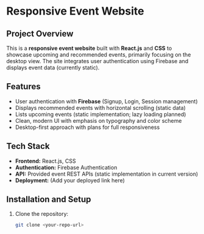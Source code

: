 # Responsive Event Website

## Project Overview
This is a **responsive event website** built with **React.js** and **CSS** to showcase upcoming and recommended events, primarily focusing on the desktop view. The site integrates user authentication using Firebase and displays event data (currently static).

## Features
- User authentication with **Firebase** (Signup, Login, Session management)
- Displays recommended events with horizontal scrolling (static data)
- Lists upcoming events (static implementation; lazy loading planned)
- Clean, modern UI with emphasis on typography and color scheme
- Desktop-first approach with plans for full responsiveness

## Tech Stack
- **Frontend:** React.js, CSS
- **Authentication:** Firebase Authentication
- **API:** Provided event REST APIs (static implementation in current version)
- **Deployment:** (Add your deployed link here)

## Installation and Setup
1. Clone the repository:
   ```bash
   git clone <your-repo-url>
